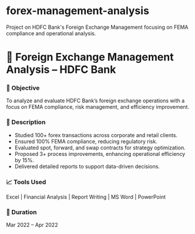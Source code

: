 # forex-management-analysis
Project on HDFC Bank's Foreign Exchange Management focusing on FEMA compliance and operational analysis.

# 💱 Foreign Exchange Management Analysis – HDFC Bank

### 🎯 Objective
To analyze and evaluate HDFC Bank’s foreign exchange operations with a focus on FEMA compliance, risk management, and efficiency improvement.

### 📘 Description
- Studied 100+ forex transactions across corporate and retail clients.
- Ensured 100% FEMA compliance, reducing regulatory risk.
- Evaluated spot, forward, and swap contracts for strategy optimization.
- Proposed 3+ process improvements, enhancing operational efficiency by 15%.
- Delivered detailed reports to support data-driven decisions.

### 📈 Tools Used
Excel | Financial Analysis | Report Writing | MS Word | PowerPoint

### 📂 Duration
Mar 2022 – Apr 2022

